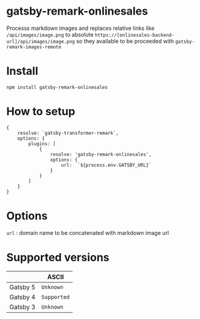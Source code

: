 # gatsby-remark-onlinesales

Processs markdown images and replaces relative links like `/api/images/image.png` to absolute `https://[onlinesales-backend-url]/api/images/image.png` so they available to be proceeded with  `gatsby-remark-images-remote`


# Install

    npm install gatsby-remark-onlinesales

# How to setup

    {
	    resolve: `gatsby-transformer-remark`,
	    options: {
		    plugins: [
			    {
				    resolve: 'gatsby-remark-onlinesales',
				    options: {
						url:  `${process.env.GATSBY_URL}`
					}
			    }
		    ]
	    }
    }

# Options
`url` : domain name to be concatenated with markdown image url

# Supported versions

|                |ASCII                          
|----------------|-------------------------------
|Gatsby 5|`Unknown`            
|Gatsby 4         |`Supported`            
|Gatsby 3         |`Unknown`